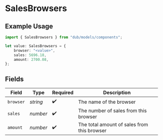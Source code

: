 # SalesBrowsers

## Example Usage

```typescript
import { SalesBrowsers } from "dub/models/components";

let value: SalesBrowsers = {
    browser: "<value>",
    sales: 5696.18,
    amount: 2700.08,
};
```

## Fields

| Field                                       | Type                                        | Required                                    | Description                                 |
| ------------------------------------------- | ------------------------------------------- | ------------------------------------------- | ------------------------------------------- |
| `browser`                                   | *string*                                    | :heavy_check_mark:                          | The name of the browser                     |
| `sales`                                     | *number*                                    | :heavy_check_mark:                          | The number of sales from this browser       |
| `amount`                                    | *number*                                    | :heavy_check_mark:                          | The total amount of sales from this browser |